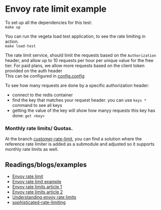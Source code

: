 # Envoy rate limit example
To set up all the dependencies for this test: <br>
`make up`

You can run the vegeta load test application, to see the rate limiting in action. <br>
`make load-test`

The rate limit service, should limit the requests based on the `Authorization` header, and allow up to 
10 requests per hour per unique value for the free tier. For paid plans, we allow more requests based on the client 
token provided on the auth header <br> 
This can be configured in [config.config](./examples/ratelimit/config/config.yaml)

To see how many requests are done by a specific authorization header: <br>
- connect to the redis container
- find the key that matches your request header. you can use `keys *` command to see all keys
- getting the value of the key will show how manyy requests this key has done: `get <key>`

### Monthly rate limits/ Quotas.
At the branch [customer-rate-limit](https://github.com/gegaryfa/envoy-rate-limit/tree/custom_rate-limit), you can find 
a solution where the reference rate limiter is added as a submodule and adjusted so it supports
 monthly rate limits as well.

## Readings/blogs/examples

- [Envoy rate limit](https://github.com/envoyproxy/ratelimit)
- [Envoy rate limit example](https://github.com/jbarratt/envoy_ratelimit_example/tree/master)
- [Envoy rate limits article 1](https://serialized.net/2019/05/envoy-ratelimits/)
- [Envoy rate limits article 2](https://medium.com/dm03514-tech-blog/sre-resiliency-bolt-on-sidecar-rate-limiting-with-envoy-sidecar-5381bd4a1137)
- [Understanding envoy rate limits](https://xuorig.medium.com/understanding-envoyproxys-rate-limiting-cb3e00c9be2d)
- [sophisticated-rate-limiting](https://www.funnel-labs.io/2022/10/10/envoyproxy-3-sophisticated-rate-limiting/#what-is-rate-limiting-for)